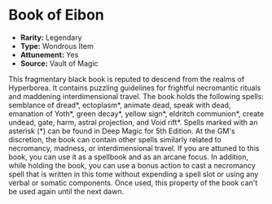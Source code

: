 # Book of Eibon

- **Rarity:** Legendary
- **Type:** Wondrous Item
- **Attunement:** Yes
- **Source:** Vault of Magic

This fragmentary black book is reputed to descend from the realms of Hyperborea. It contains puzzling guidelines for frightful necromantic rituals and maddening interdimensional travel. The book holds the following spells: semblance of dread*, ectoplasm*, animate dead, speak with dead, emanation of Yoth*, green decay*, yellow sign*, eldritch communion*, create undead, gate, harm, astral projection, and Void rift*. Spells marked with an asterisk (*) can be found in Deep Magic for 5th Edition. At the GM's discretion, the book can contain other spells similarly related to necromancy, madness, or interdimensional travel. If you are attuned to this book, you can use it as a spellbook and as an arcane focus. In addition, while holding the book, you can use a bonus action to cast a necromancy spell that is written in this tome without expending a spell slot or using any verbal or somatic components. Once used, this property of the book can't be used again until the next dawn.
